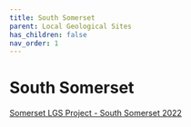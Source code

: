 ```yaml
---
title: South Somerset
parent: Local Geological Sites
has_children: false
nav_order: 1
---
```


# South Somerset

[Somerset LGS Project - South Somerset 2022](http://www.somerc.com/wp-content/uploads/2022/09/South-Som-LGS-review-final-report-June-22.pdf "Somerset LGS Project on SERC")
